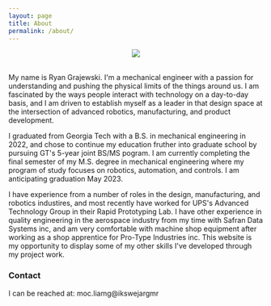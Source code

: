 ```yaml
---
layout: page
title: About
permalink: /about/
---
```

<p align="center">
<img src="/assets/JLBHeadshot.jpg" class="img-responsive" style="max-height: 400px;">
</p>

<br>
My name is Ryan Grajewski. I'm a mechanical engineer with a passion for understanding and pushing the physical limits of the things around us. I am fascinated by the ways people interact with technology on a day-to-day basis, and I am driven to establish myself as a leader in that design space at the intersection of advanced robotics, manufacturing, and product development. 

I graduated from Georgia Tech with a B.S. in mechanical engineering in 2022, and chose to continue my education fruther into graduate school by pursuing GT's 5-year joint BS/MS pogram. I am currently completing the final semester of my M.S. degree in mechanical engineering where my program of study focuses on robotics, automation, and controls. I am anticipating graduation May 2023. 

I have experience from a number of roles in the design, manufacturing, and robotics industires, and most recently have worked for UPS's Advanced Technology Group in their Rapid Prototyping Lab. I have other experience in quality engineering in the aerospace industry from my time with Safran Data Systems inc, and am very comfortable with machine shop equipment after working as a shop apprentice for Pro-Type Industries inc. This website is my opportunity to display some of my other skills I've developed through my project work.

<h3>Contact</h3>
I can be reached at: <span style="unicode-bidi:bidi-override; direction: rtl;">
rmgrajewski@gmail.com
</span>
